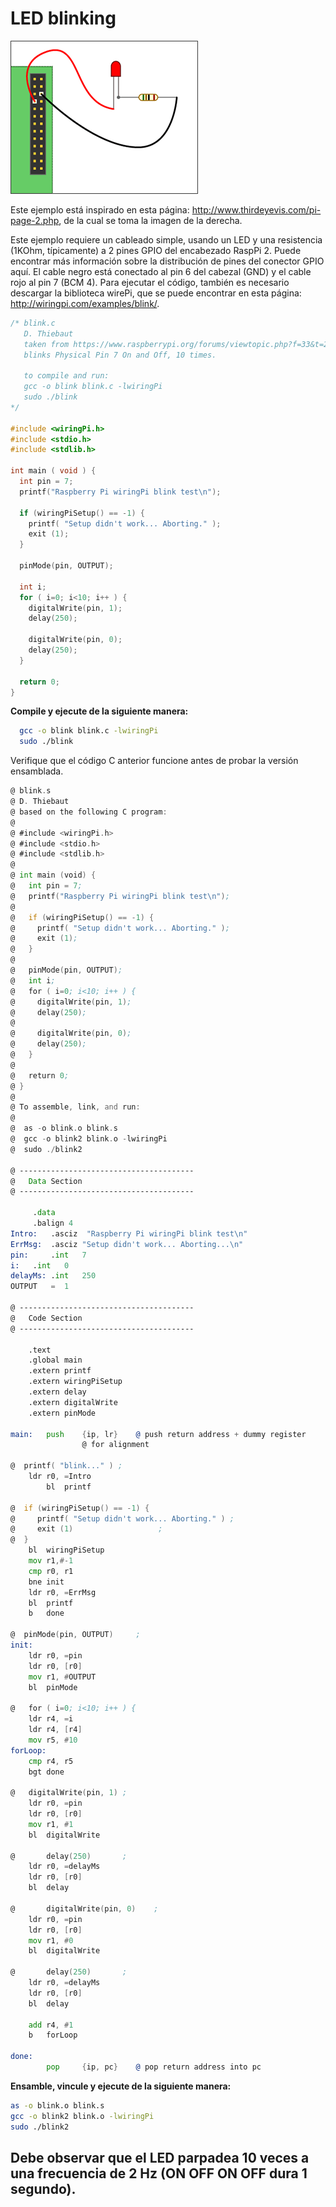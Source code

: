 # LED blinking


![](led.png)

Este ejemplo está inspirado en esta página: http://www.thirdeyevis.com/pi-page-2.php, de la cual se toma la imagen de la derecha.

Este ejemplo requiere un cableado simple, usando un LED y una resistencia (1KOhm, típicamente) a 2 pines GPIO del encabezado RaspPi 2. Puede encontrar más información sobre la distribución de pines del conector GPIO aquí. El cable negro está conectado al pin 6 del cabezal (GND) y el cable rojo al pin 7 (BCM 4). Para ejecutar el código, también es necesario descargar la biblioteca wirePi, que se puede encontrar en esta página: http://wiringpi.com/examples/blink/.

```C
/* blink.c
   D. Thiebaut
   taken from https://www.raspberrypi.org/forums/viewtopic.php?f=33&t=23090
   blinks Physical Pin 7 On and Off, 10 times.

   to compile and run:
   gcc -o blink blink.c -lwiringPi
   sudo ./blink
*/

#include <wiringPi.h>
#include <stdio.h>
#include <stdlib.h>

int main ( void ) {
  int pin = 7;
  printf("Raspberry Pi wiringPi blink test\n");

  if (wiringPiSetup() == -1) {
    printf( "Setup didn't work... Aborting." );
    exit (1);
  }
  
  pinMode(pin, OUTPUT);

  int i;
  for ( i=0; i<10; i++ ) {
    digitalWrite(pin, 1);    
    delay(250);

    digitalWrite(pin, 0);
    delay(250);
  }

  return 0;
}
```

__Compile y ejecute de la siguiente manera:__
```bash
  gcc -o blink blink.c -lwiringPi
  sudo ./blink
```

Verifique que el código C anterior funcione antes de probar la versión ensamblada.

```asm
@ blink.s
@ D. Thiebaut
@ based on the following C program:
@	
@ #include <wiringPi.h>
@ #include <stdio.h>
@ #include <stdlib.h>
@ 
@ int main (void) {
@   int pin = 7;
@   printf("Raspberry Pi wiringPi blink test\n");
@ 
@   if (wiringPiSetup() == -1) {
@     printf( "Setup didn't work... Aborting." );
@     exit (1);
@   }
@   
@   pinMode(pin, OUTPUT);
@   int i;
@   for ( i=0; i<10; i++ ) {
@     digitalWrite(pin, 1);
@     delay(250);
@ 
@     digitalWrite(pin, 0);
@     delay(250);
@   }
@ 
@   return 0;
@ }
@	
@ To assemble, link, and run:
@
@  as -o blink.o blink.s 
@  gcc -o blink2 blink.o -lwiringPi 
@  sudo ./blink2 

@ ---------------------------------------
@	Data Section
@ ---------------------------------------
	
	 .data
	 .balign 4	
Intro: 	 .asciz  "Raspberry Pi wiringPi blink test\n"
ErrMsg:	 .asciz	"Setup didn't work... Aborting...\n"
pin:	 .int	7
i:	 .int	0
delayMs: .int	250
OUTPUT	 =	1
	
@ ---------------------------------------
@	Code Section
@ ---------------------------------------
	
	.text
	.global main
	.extern printf
	.extern wiringPiSetup
	.extern delay
	.extern digitalWrite
	.extern pinMode
	
main:   push 	{ip, lr}	@ push return address + dummy register
				@ for alignment

@  printf( "blink..." )	;
	ldr	r0, =Intro	
        bl 	printf		

@  if (wiringPiSetup() == -1) {
@     printf( "Setup didn't work... Aborting." ) ;
@     exit (1)					 ;
@  }
	bl	wiringPiSetup
	mov	r1,#-1
	cmp	r0, r1
	bne	init
	ldr	r0, =ErrMsg
	bl	printf
	b	done

@  pinMode(pin, OUTPUT)		;
init:
	ldr	r0, =pin
	ldr	r0, [r0]
	mov	r1, #OUTPUT
	bl	pinMode

@   for ( i=0; i<10; i++ ) {
	ldr	r4, =i
	ldr	r4, [r4]
	mov	r5, #10
forLoop:
	cmp	r4, r5
	bgt	done
	
@	digitalWrite(pin, 1) ;
	ldr	r0, =pin
	ldr	r0, [r0]
	mov	r1, #1
	bl 	digitalWrite
	
@       delay(250)		 ;
	ldr	r0, =delayMs
	ldr	r0, [r0]
	bl	delay

@       digitalWrite(pin, 0) 	;
	ldr	r0, =pin
	ldr	r0, [r0]
	mov	r1, #0
	bl 	digitalWrite

@       delay(250)		 ;
	ldr	r0, =delayMs
	ldr	r0, [r0]
	bl	delay

	add	r4, #1
	b	forLoop
	
done:	
        pop 	{ip, pc}	@ pop return address into pc
```

__Ensamble, vincule y ejecute de la siguiente manera:__
```bash
as -o blink.o blink.s
gcc -o blink2 blink.o -lwiringPi
sudo ./blink2
```

## Debe observar que el LED parpadea 10 veces a una frecuencia de 2 Hz (ON OFF ON OFF dura 1 segundo).

